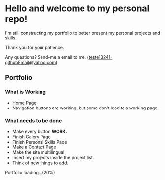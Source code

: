 # Hello and welcome to my personal repo!

I'm still constructing my portfolio to better present my personal projects and skills.

Thank you for your patience.

Any questions? Send-me a email to me. (teste13241-githubEmail@yahoo.com)

## Portfolio

### What is Working

- Home Page
- Navigation buttons are working, but some don't lead to a working page.

### What needs to be done

- Make every button **WORK.**
- Finish Galery Page
- Finish Personal Skills Page
- Make a Contact Page
- Make the site multilingual
- Insert my projects inside the project list.
- Think of new things to add.

Portfolio loading...(20%)

